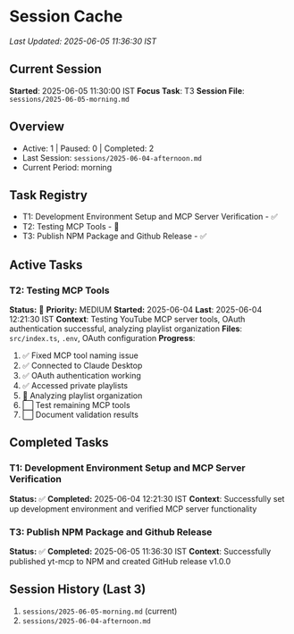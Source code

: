 # Session Cache
*Last Updated: 2025-06-05 11:36:30 IST*

## Current Session
**Started**: 2025-06-05 11:30:00 IST
**Focus Task**: T3
**Session File**: `sessions/2025-06-05-morning.md`

## Overview
- Active: 1 | Paused: 0 | Completed: 2
- Last Session: `sessions/2025-06-04-afternoon.md`
- Current Period: morning

## Task Registry
- T1: Development Environment Setup and MCP Server Verification - ✅
- T2: Testing MCP Tools - 🔄
- T3: Publish NPM Package and Github Release - ✅

## Active Tasks
### T2: Testing MCP Tools
**Status:** 🔄 **Priority:** MEDIUM
**Started:** 2025-06-04 **Last**: 2025-06-04 12:21:30 IST
**Context**: Testing YouTube MCP server tools, OAuth authentication successful, analyzing playlist organization
**Files**: `src/index.ts`, `.env`, OAuth configuration
**Progress**:
1. ✅ Fixed MCP tool naming issue
2. ✅ Connected to Claude Desktop
3. ✅ OAuth authentication working
4. ✅ Accessed private playlists
5. 🔄 Analyzing playlist organization
6. ⬜ Test remaining MCP tools
7. ⬜ Document validation results

## Completed Tasks
### T1: Development Environment Setup and MCP Server Verification
**Status:** ✅ **Completed:** 2025-06-04 12:21:30 IST
**Context**: Successfully set up development environment and verified MCP server functionality

### T3: Publish NPM Package and Github Release
**Status:** ✅ **Completed:** 2025-06-05 11:36:30 IST
**Context**: Successfully published yt-mcp to NPM and created GitHub release v1.0.0

## Session History (Last 3)
1. `sessions/2025-06-05-morning.md` (current)
2. `sessions/2025-06-04-afternoon.md`
